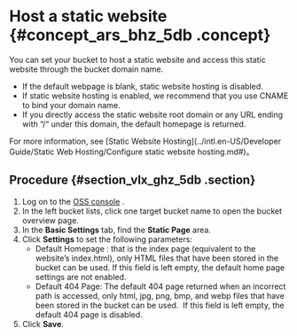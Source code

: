 # Host a static website {#concept_ars_bhz_5db .concept}

You can set your bucket to host a static website and access this static website through the bucket domain name.

-   If the default webpage is blank, static website hosting is disabled.
-   If static website hosting is enabled, we recommend that you use CNAME to bind your domain name.
-   If you directly access the static website root domain or any URL ending with “/“ under this domain, the default homepage is returned.

For more information, see [Static Website Hosting](../intl.en-US/Developer Guide/Static Web Hosting/Configure static website hosting.md#)。

## Procedure {#section_vlx_ghz_5db .section}

1.  Log on to the [OSS console](https://oss.console.aliyun.com/) .
2.  In the left bucket lists, click one target bucket name to open the bucket overview page.
3.  In the **Basic Settings** tab, find the **Static Page** area.
4.  Click **Settings** to set the following parameters:
    -   Default Homepage : that is the index page \(equivalent to the website’s index.html\), only HTML files that have been stored in the bucket can be used. If this field is left empty, the default home page settings are not enabled.
    -   Default 404 Page: The default 404 page returned when an incorrect path is accessed, only html, jpg, png, bmp, and webp files that have been stored in the bucket can be used.  If this field is left empty, the default 404 page is disabled.
5.  Click **Save**.

